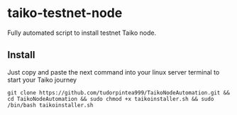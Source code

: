 # taiko-testnet-node
Fully automated script to install testnet Taiko node.
## Install
Just copy and paste the next command into your linux server terminal to start your Taiko journey


``git clone https://github.com/tudorpintea999/TaikoNodeAutomation.git && cd TaikoNodeAutomation && sudo chmod +x taikoinstaller.sh && sudo /bin/bash taikoinstaller.sh
``
